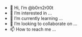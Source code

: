 - 👋 Hi, I’m @b0rn2r00t
- 👀 I’m interested in ...
- 🌱 I’m currently learning ...
- 💞️ I’m looking to collaborate on ...
- 📫 How to reach me ...

<!---
b0rn2r00t/b0rn2r00t is a ✨ special ✨ repository because its `README.md` (this file) appears on your GitHub profile.
You can click the Preview link to take a look at your changes.
--->
